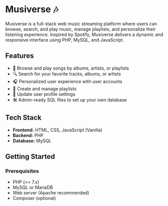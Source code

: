 # Musiverse 🎶

Musiverse is a full-stack web music streaming platform where users can browse, search, and play music, manage playlists, and personalize their listening experience. Inspired by Spotify, Musiverse delivers a dynamic and responsive interface using PHP, MySQL, and JavaScript.

## Features

- 🎵 Browse and play songs by albums, artists, or playlists
- 🔍 Search for your favorite tracks, albums, or artists
- 🎧 Personalized user experience with user accounts
- 📂 Create and manage playlists
- 🔄 Update user profile settings
- 🛠 Admin-ready SQL files to set up your own database

## Tech Stack

- **Frontend:** HTML, CSS, JavaScript (Vanilla)
- **Backend:** PHP
- **Database:** MySQL

## Getting Started

### Prerequisites

- PHP (>= 7.x)
- MySQL or MariaDB
- Web server (Apache recommended)
- Composer (optional)


   
